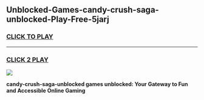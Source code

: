 
## Unblocked-Games-candy-crush-saga-unblocked-Play-Free-5jarj
<h3>
<a href="https://premium76.site?title=candy-crush-saga-unblocked&ref=21A">CLICK TO PLAY</a></h3>
<hr>

<h3>
<a href="https://premium76.site?title=candy-crush-saga-unblocked&ref=21A">CLICK 2 PLAY</a>
  
</h3>

<a href="https://premium76.site?title=candy-crush-saga-unblocked&ref=21A"><img src="https://clearcache.store/games.png"></a>


**candy-crush-saga-unblocked games unblocked: Your Gateway to Fun and Accessible Online Gaming**
